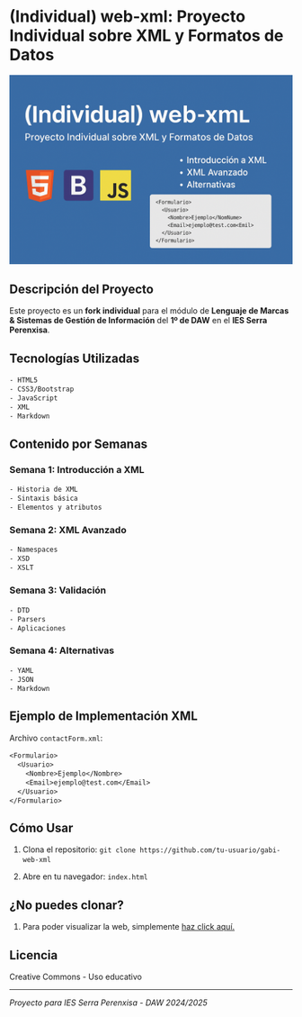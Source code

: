 # (Individual) web-xml: Proyecto Individual sobre XML y Formatos de Datos

![Banner del Proyecto (Generado con IA)](assets/img/banner.png)

## Descripción del Proyecto
Este proyecto es un **fork individual** para el módulo de **Lenguaje de Marcas & Sistemas de Gestión de Información** del **1º de DAW** en el **IES Serra Perenxisa**.

## Tecnologías Utilizadas
```
- HTML5
- CSS3/Bootstrap
- JavaScript
- XML
- Markdown
```

## Contenido por Semanas

### Semana 1: Introducción a XML
```
- Historia de XML
- Sintaxis básica
- Elementos y atributos
```

### Semana 2: XML Avanzado
```
- Namespaces
- XSD
- XSLT
```

### Semana 3: Validación
```
- DTD
- Parsers
- Aplicaciones
```

### Semana 4: Alternativas
```
- YAML
- JSON
- Markdown
```

## Ejemplo de Implementación XML
Archivo `contactForm.xml`:
```
<Formulario>
  <Usuario>
    <Nombre>Ejemplo</Nombre>
    <Email>ejemplo@test.com</Email>
  </Usuario>
</Formulario>
```

## Cómo Usar
1. Clona el repositorio:
```git clone https://github.com/tu-usuario/gabi-web-xml```

2. Abre en tu navegador:
```index.html```

## ¿No puedes clonar?

1. Para poder visualizar la web, simplemente [haz click aquí.](https://g4dm.github.io/Gabi-web-xml/)

## Licencia
Creative Commons - Uso educativo

---

*Proyecto para IES Serra Perenxisa - DAW 2024/2025*

